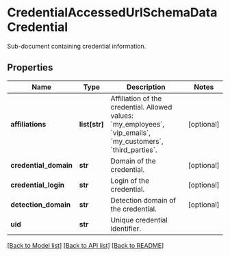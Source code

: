 # CredentialAccessedUrlSchemaDataCredential

Sub-document containing credential information.

## Properties
Name | Type | Description | Notes
------------ | ------------- | ------------- | -------------
**affiliations** | **list[str]** | Affiliation of the credential. Allowed values: &#x60;my_employees&#x60;, &#x60;vip_emails&#x60;, &#x60;my_customers&#x60;, &#x60;third_parties&#x60;. | [optional] 
**credential_domain** | **str** | Domain of the credential. | [optional] 
**credential_login** | **str** | Login of the credential. | [optional] 
**detection_domain** | **str** | Detection domain of the credential. | [optional] 
**uid** | **str** | Unique credential identifier. | 

[[Back to Model list]](../README.md#documentation-for-models) [[Back to API list]](../README.md#documentation-for-api-endpoints) [[Back to README]](../README.md)


